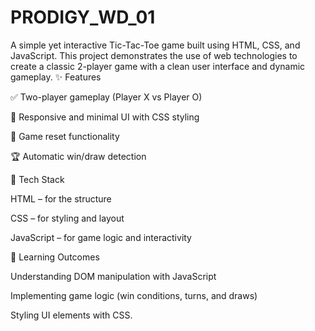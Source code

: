 # PRODIGY_WD_01
A simple yet interactive Tic-Tac-Toe game built using HTML, CSS, and JavaScript. This project demonstrates the use of web technologies to create a classic 2-player game with a clean user interface and dynamic gameplay.
✨ Features

✅ Two-player gameplay (Player X vs Player O)

🎨 Responsive and minimal UI with CSS styling

🔄 Game reset functionality

🏆 Automatic win/draw detection

🚀 Tech Stack

HTML – for the structure

CSS – for styling and layout

JavaScript – for game logic and interactivity

🎯 Learning Outcomes

Understanding DOM manipulation with JavaScript

Implementing game logic (win conditions, turns, and draws)

Styling UI elements with CSS.

